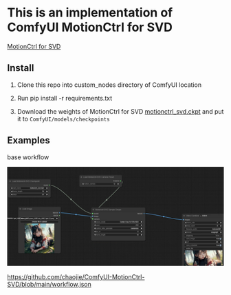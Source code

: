 # This is an implementation of ComfyUI MotionCtrl for SVD

[MotionCtrl for SVD](https://github.com/TencentARC/MotionCtrl/tree/svd)

## Install

1. Clone this repo into custom_nodes directory of ComfyUI location

2. Run pip install -r requirements.txt

3. Download the weights of MotionCtrl for SVD [motionctrl_svd.ckpt](https://huggingface.co/TencentARC/MotionCtrl/blob/main/motionctrl_svd.ckpt) and put it to `ComfyUI/models/checkpoints`

## Examples

base workflow

<img src="assets/base_wf.png" raw=true>

https://github.com/chaojie/ComfyUI-MotionCtrl-SVD/blob/main/workflow.json